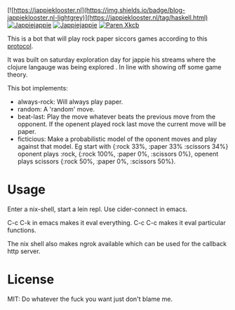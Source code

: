 [![https://jappieklooster.nl](https://img.shields.io/badge/blog-jappieklooster.nl-lightgrey)](https://jappieklooster.nl/tag/haskell.html)
[![Jappiejappie](https://img.shields.io/badge/twitch.tv-jappiejappie-purple?logo=twitch)](https://www.twitch.tv/jappiejappie)
[![Jappiejappie](https://img.shields.io/badge/youtube-jappieklooster-red?logo=youtube)](https://www.youtube.com/channel/UCQxmXSQEYyCeBC6urMWRPVw)
[![Paren Xkcb](https://img.shields.io/badge/%28-%20%20%20-red.svg)](https://xkcd.com/859)

This is a bot that will play rock paper siccors
games according to this [protocol](https://app.swaggerhub.com/apis/Szetty/BotServer/1.0.0#/).

It was built on saturday exploration day for jappie
his streams where the clojure langauge was being explored
. In line with showing off some game theory.

This bot implements:

+ always-rock: Will always play paper.
+ random: A 'random' move.
+ beat-last: Play the move whatever beats the previous move from the opponent.
  If the openent played rock last move the current move will be paper.
+ ficticious: Make a probabilistic model of the oponent moves and play against that model.
  Eg start with {:rock 33%, :paper 33% :scissors 34%} oponent plays :rock, {:rock 100%, :paper 0%, :scissors 0%}, openent plays scissors {:rock 50%, :paper 0%, :scissors 50%}.

# Usage
Enter a nix-shell, start a lein repl.
Use cider-connect in emacs.

C-c C-k in emacs makes it eval everything.
C-c C-c makes it eval particular functions.

The nix shell also makes ngrok available which can be used for the callback http server.

# License

MIT: Do whatever the fuck you want just don't blame me.
